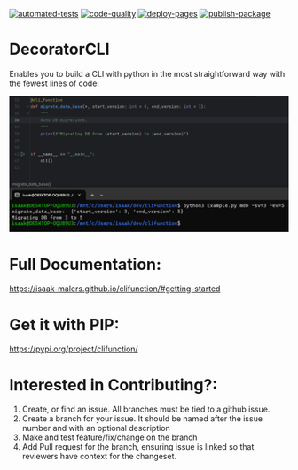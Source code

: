 [![automated-tests](https://github.com/Isaak-Malers/clifunction/actions/workflows/automated-tests.yml/badge.svg)](https://github.com/Isaak-Malers/clifunction/actions/workflows/automated-tests.yml)
[![code-quality](https://github.com/Isaak-Malers/clifunction/actions/workflows/code-quality.yml/badge.svg)](https://github.com/Isaak-Malers/clifunction/actions/workflows/code-quality.yml)
[![deploy-pages](https://github.com/Isaak-Malers/clifunction/actions/workflows/deploy-pages.yml/badge.svg)](https://github.com/Isaak-Malers/clifunction/actions/workflows/deploy-pages.yml)
[![publish-package](https://github.com/Isaak-Malers/clifunction/actions/workflows/publish-package.yml/badge.svg)](https://github.com/Isaak-Malers/clifunction/actions/workflows/publish-package.yml)
# DecoratorCLI
Enables you to build a CLI with python in the most straightforward way with the fewest lines of code:

![Example](docs/Example.png)

# Full Documentation:
https://isaak-malers.github.io/clifunction/#getting-started

# Get it with PIP:
https://pypi.org/project/clifunction/

# Interested in Contributing?:
1. Create, or find an issue.  All branches must be tied to a github issue.
2. Create a branch for your issue.  It should be named after the issue number and with an optional description
3. Make and test feature/fix/change on the branch
4. Add Pull request for the branch, ensuring issue is linked so that reviewers have context for the changeset.
